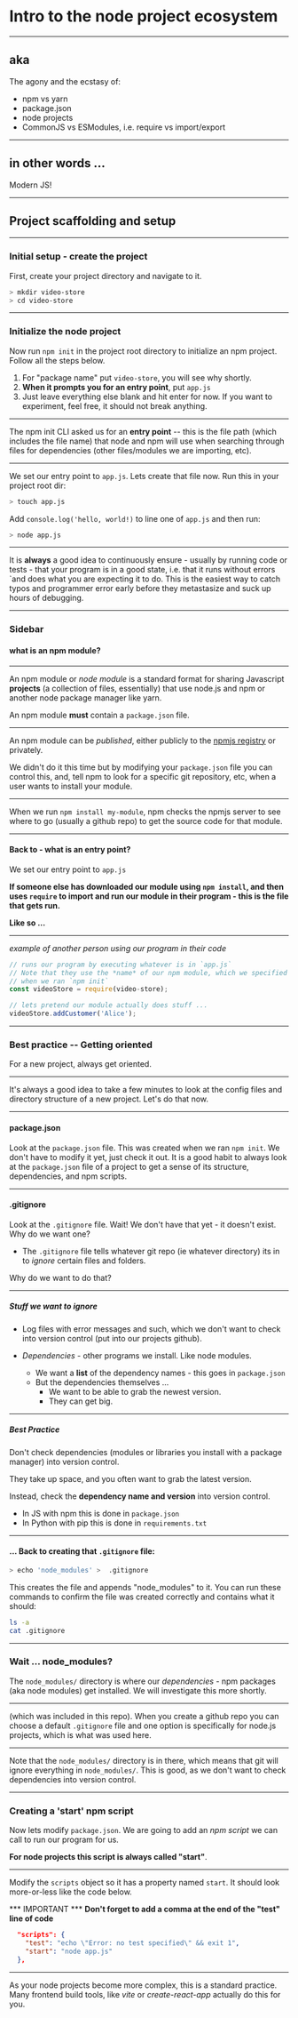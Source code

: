 # Intro to the node project ecosystem

---

## aka

The agony and the ecstasy of:

- npm vs yarn
- package.json
- node projects
- CommonJS vs ESModules, i.e. require vs import/export


---

## in other words ...

Modern JS!

---

## Project scaffolding and setup

---

### Initial setup - create the project

First, create your project directory and navigate to it.

```bash
> mkdir video-store
> cd video-store
```

---

### Initialize the node project

Now run `npm init` in the project root directory to initialize an npm project. Follow all the steps below.

1. For "package name" put `video-store`,  you will see why shortly.
2. **When it prompts you for an entry point**, put `app.js`
3. Just leave everything else blank and hit enter for now. If you want to experiment, feel free, it should not break anything.

---

The npm init CLI asked us for an **entry point** -- this is the file path (which includes the file name) that node and npm will use when searching through files for dependencies (other files/modules we are importing, etc).

---

We set our entry point to `app.js`. Lets create that file now. Run this in your project root dir:

```bash
> touch app.js
```

Add `console.log('hello, world!)` to line one of `app.js` and then run:

```bash
> node app.js
```

---

It is **always** a good idea to continuously ensure - usually by running code or tests - that your program is in a good state, i.e. that it runs without errors `and does what you are expecting it to do. This is the easiest way to catch typos and programmer error early before they metastasize and suck up hours of debugging. 

---

### Sidebar 

#### what is an npm module?

---

An npm module or *node module* is a standard format for sharing Javascript **projects** (a collection of files, essentially) that use node.js and npm or another node package manager like yarn.

An npm module **must** contain a `package.json` file.

---

An npm module can be *published*, either publicly to the [npmjs registry](https://www.npmjs.com/) or privately.

We didn't do it this time but by modifying your `package.json` file you can control this, and, tell npm to look for a specific git repository, etc, when a user wants to install your module.

---

When we run `npm install my-module`, npm checks the npmjs server to see where to go (usually a github repo) to get the source code for that module.

---

#### Back to - what is an entry point?

We set our entry point to `app.js`

**If someone else has downloaded our module using `npm install`, and then uses `require` to import and run our module in their program - this is the file that gets run.**

**Like so ...**

---


*example of another person using our program in their code*

```js
// runs our program by executing whatever is in `app.js`
// Note that they use the *name* of our npm module, which we specified
// when we ran `npm init`
const videoStore = require(video-store);

// lets pretend our module actually does stuff ...
videoStore.addCustomer('Alice');
```

---

### Best practice -- Getting oriented

For a new project, always get oriented.

---

It's always a good idea to take a few minutes to look at the config files and directory structure of a new project. Let's do that now.

---

#### package.json

Look at the `package.json` file. This was created when we ran `npm init`. We don't have to modify it yet, just check it out. It is a good habit to always look at the `package.json` file of a project to get a sense of its structure, dependencies, and npm scripts.

---

#### .gitignore

Look at the `.gitignore` file. Wait! We don't have that yet - it doesn't exist. Why do we want one?

- The `.gitignore` file tells whatever git repo (ie whatever directory) its in to *ignore* certain files and folders.

Why do we want to do that?

---

##### Stuff we want to ignore

- Log files with error messages and such, which we don't want to check into version control (put into our projects github).

- *Dependencies* - other programs we install. Like node modules.
  - We want a **list** of the dependency names - this goes in `package.json`
  - But the dependencies themselves ...
    - We want to be able to grab the newest version.
    - They can get big.

---

##### Best Practice

Don't check dependencies (modules or libraries you install with a package manager) into version control.

They take up space, and you often want to grab the latest version.

Instead, check the **dependency name and version** into version control.

- In JS with npm this is done in `package.json`
- In Python with pip this is done in `requirements.txt`

---

#### ... Back to creating that `.gitignore` file:


```bash
> echo 'node_modules' >  .gitignore
```

This creates the file and appends "node_modules" to it.
You can run these commands to confirm the file was created correctly and contains what it should:

```bash
ls -a 
cat .gitignore
```

---

### Wait ... node_modules?

The `node_modules/` directory is where our *dependencies* - npm packages (aka node modules) get installed. We will investigate this more shortly.

---


(which was included in this repo). When you create a github repo you can choose a default `.gitignore` file and one option is specifically for node.js projects, which is what was used here.

---

Note that the `node_modules/` directory is in there, which means that git will ignore everything in `node_modules/`. This is good, as we don't want to check dependencies into version control.

---

### Creating a 'start' npm script

Now lets modify `package.json`. We are going to add an *npm script* we can call to run our program for us.

**For node projects this script is always called "start"**.

---

Modify the `scripts` object so it has a property named `start`. It should look more-or-less like the code below.

*** IMPORTANT *** **Don't forget to add a comma at the end of the "test" line of code**

```json
  "scripts": {
    "test": "echo \"Error: no test specified\" && exit 1",
    "start": "node app.js"
  },
```

---

As your node projects become more complex, this is a standard practice. Many frontend build tools, like *vite* or *create-react-app* actually do this for you.